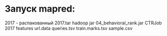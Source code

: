 # Запуск mapred:
2017 - распакованный 2017.tar
hadoop jar 04_behavioral_rank.jar CTRJob 2017 features url.data queries.tsv train.marks.tsv sample.csv


